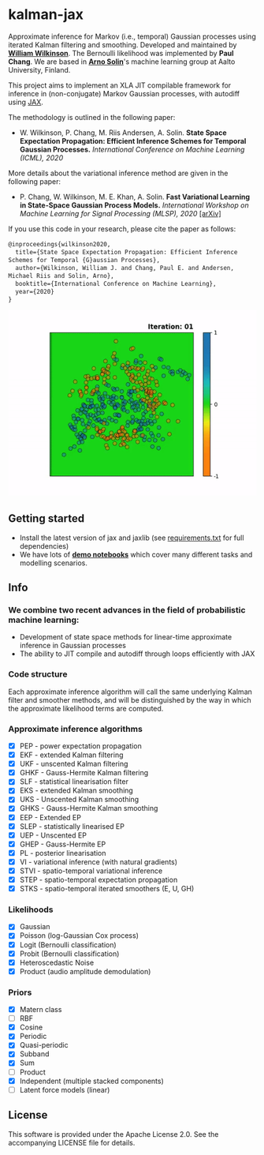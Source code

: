 # kalman-jax
Approximate inference for Markov (i.e., temporal) Gaussian processes using iterated Kalman filtering and smoothing. Developed and maintained by [**William Wilkinson**](https://wil-j-wil.github.io/).
The Bernoulli likelihood was implemented by **Paul Chang**. We are based in [**Arno Solin**](https://users.aalto.fi/~asolin/)'s machine learning group at Aalto University, Finland.

This project aims to implement an XLA JIT compilable framework for inference in (non-conjugate) Markov Gaussian processes, with autodiff using [JAX](https://github.com/google/jax).

The methodology is outlined in the following paper:  
* W. Wilkinson, P. Chang, M. Riis Andersen, A. Solin. **State Space Expectation Propagation: Efficient Inference Schemes for Temporal Gaussian Processes.** *International Conference on Machine Learning (ICML), 2020*

More details about the variational inference method are given in the following paper:  
* P. Chang, W. Wilkinson, M. E. Khan, A. Solin. **Fast Variational Learning in State-Space Gaussian Process Models.** *International Workshop on Machine Learning for Signal Processing (MLSP), 2020* [[arXiv]](https://arxiv.org/abs/2007.04731)

If you use this code in your research, please cite the paper as follows:  
```
@inproceedings{wilkinson2020,
  title={State Space Expectation Propagation: Efficient Inference Schemes for Temporal {G}aussian Processes},
  author={Wilkinson, William J. and Chang, Paul E. and Andersen, Michael Riis and Solin, Arno},
  booktitle={International Conference on Machine Learning},
  year={2020}
}
```

![Spatio temporal GP classification](./data/spatio_temporal_classification.gif)

## Getting started
 - Install the latest version of jax and jaxlib (see [requirements.txt](./requirements.txt) for full dependencies)
 - We have lots of [**demo notebooks**](./kalmanjax/notebooks/) which cover many different tasks and modelling scenarios.

## Info

### We combine two recent advances in the field of probabilistic machine learning:
 - Development of state space methods for linear-time approximate inference in Gaussian processes
 - The ability to JIT compile and autodiff through loops efficiently with JAX

### Code structure
Each approximate inference algorithm will call the same underlying Kalman filter and smoother methods, and will be distinguished by the way in which the approximate likelihood terms are computed.

### Approximate inference algorithms
 - [x] PEP - power expectation propagation
 - [x] EKF - extended Kalman filtering
 - [x] UKF - unscented Kalman filtering
 - [x] GHKF - Gauss-Hermite Kalman filtering
 - [x] SLF - statistical linearisation filter
 - [x] EKS - extended Kalman smoothing
 - [x] UKS - Unscented Kalman smoothing
 - [x] GHKS - Gauss-Hermite Kalman smoothing
 - [x] EEP - Extended EP
 - [x] SLEP - statistically linearised EP
 - [x] UEP - Unscented EP
 - [x] GHEP - Gauss-Hermite EP
 - [x] PL - posterior linearisation
 - [x] VI - variational inference (with natural gradients)
 - [x] STVI - spatio-temporal variational inference
 - [x] STEP - spatio-temporal expectation propagation
 - [x] STKS - spatio-temporal iterated smoothers (E, U, GH)

### Likelihoods
- [x] Gaussian
- [x] Poisson (log-Gaussian Cox process)
- [x] Logit (Bernoulli classification)
- [x] Probit (Bernoulli classification)
- [x] Heteroscedastic Noise
- [x] Product (audio amplitude demodulation)

### Priors
- [x] Matern class
- [ ] RBF
- [x] Cosine
- [x] Periodic
- [x] Quasi-periodic
- [x] Subband
- [x] Sum
- [ ] Product
- [x] Independent (multiple stacked components) 
- [ ] Latent force models (linear)

## License

This software is provided under the Apache License 2.0. See the accompanying LICENSE file for details.
